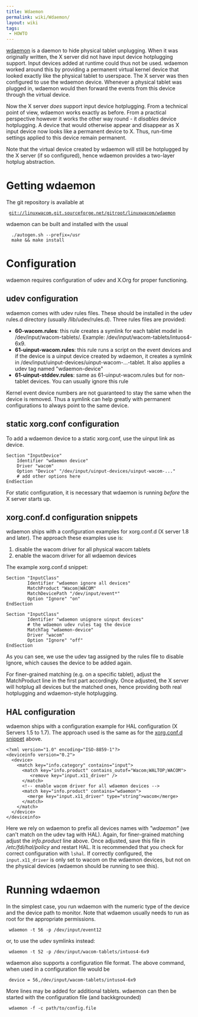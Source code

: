 ```yaml
---
title: Wdaemon
permalink: wiki/Wdaemon/
layout: wiki
tags:
 - HOWTO
---
```


[wdaemon](wdaemon "wikilink") is a daemon to hide physical tablet
unplugging. When it was originally written, the X server did not have
input device hotplugging support. Input devices added at runtime could
thus not be used. wdaemon worked around this by providing a permanent
virtual kernel device that looked exactly like the physical tablet to
userspace. The X server was then configured to use the wdaemon device.
Whenever a physical tablet was plugged in, wdaemon would then forward
the events from this device through the virtual device.

Now the X server *does* support input device hotplugging. From a
technical point of view, wdaemon works exactly as before. From a
practical perspective however it works the other way round - it
*disables* device hotplugging. A device that would otherwise appear and
disappear as X input device now looks like a permanent device to X.
Thus, run-time settings applied to this device remain permanent.

Note that the virtual device created by wdaemon will still be hotplugged
by the X server (if so configured), hence wdaemon provides a two-layer
hotplug abstraction.

Getting wdaemon
===============

The git repository is available at

` `[`git://linuxwacom.git.sourceforge.net/gitroot/linuxwacom/wdaemon`](git://linuxwacom.git.sourceforge.net/gitroot/linuxwacom/wdaemon)

wdaemon can be built and installed with the usual

`  ./autogen.sh --prefix=/usr`  
`  make && make install`

Configuration
=============

wdaemon requires configuration of udev and X.Org for proper functioning.

udev configuration
------------------

wdaemon comes with udev rules files. These should be installed in the
udev rules.d directory (usually /lib/udev/rules.d). Three rules files
are provided:

-   **60-wacom.rules**: this rule creates a symlink for each tablet
    model in /dev/input/wacom-tablets/. Example:
    /dev/input/wacom-tablets/intuos4-6x9.
-   **61-uinput-wacom.rules**: this rule runs a script on the event
    devices and if the device is a uinput device created by wdaemon, it
    creates a symlink in
    /dev/input/uinput-devices/uinput-wacom-...-tablet. It also applies a
    udev tag named "wdaemon-device"
-   **61-uinput-stddev.rules**: same as 61-uinput-wacom.rules but for
    non-tablet devices. You can usually ignore this rule

Kernel event device numbers are not guaranteed to stay the same when the
device is removed. Thus a symlink can help greatly with permanent
configurations to always point to the same device.

static xorg.conf configuration
------------------------------

To add a wdaemon device to a static xorg.conf, use the uinput link as
device.

    Section "InputDevice"
        Identifier "wdaemon device"
        Driver "wacom"
        Option "Device" "/dev/input/uinput-devices/uinput-wacom-..."
        # add other options here
    EndSection

For static configuration, it is necessary that wdaemon is running
*before* the X server starts up.

xorg.conf.d configuration snippets
----------------------------------

wdaemon ships with a configuration examples for xorg.conf.d (X server
1.8 and later). The approach these examples use is:

1.  disable the wacom driver for all physical wacom tablets
2.  enable the wacom driver for all wdaemon devices

The example xorg.conf.d snippet:

    Section "InputClass"
            Identifier "wdaemon ignore all devices"
            MatchProduct "Wacom|WACOM"
            MatchDevicePath "/dev/input/event*"
            Option "Ignore" "on"
    EndSection

    Section "InputClass"
            Identifier "wdaemon unignore uinput devices"
            # the wdaemon udev rules tag the device
            MatchTag "wdaemon-device"
            Driver "wacom"
            Option "Ignore" "off"
    EndSection

As you can see, we use the udev tag assigned by the rules file to
disable Ignore, which causes the device to be added again.

For finer-grained matching (e.g. on a specific tablet), adjust the
MatchProduct line in the first part accordingly. Once adjusted, the X
server will hotplug all devices but the matched ones, hence providing
both real hotplugging and wdaemon-style hotplugging.

HAL configuration
-----------------

wdaemon ships with a configuration example for HAL configuration (X
Servers 1.5 to 1.7). The approach used is the same as for the
[xorg.conf.d snippet](#xorg.conf.d_configuration_snippets "wikilink")
above.

    <?xml version="1.0" encoding="ISO-8859-1"?>
    <deviceinfo version="0.2">
      <device>
        <match key="info.category" contains="input">
          <match key="info.product" contains_outof="Wacom;WALTOP;WACOM">
             <remove key="input.x11_driver" />
          </match>
          <!-- enable wacom driver for all wdaemon devices -->
          <match key="info.product" contains="wdaemon">
            <merge key="input.x11_driver" type="string">wacom</merge>
          </match>
        </match>
      </device>
    </deviceinfo>            

Here we rely on wdaemon to prefix all devices names with *"wdaemon"* (we
can't match on the udev tag with HAL). Again, for finer-grained matching
adjust the *info.product* line above. Once adjusted, save this file in
*/etc/fdi/hal/policy* and restart HAL. It is recommended that you check
for correct configuration with `lshal`. If correctly configured, the
`input.x11_driver` is only set to wacom on the wdaemon devices, but not
on the physical devices (wdaemon should be running to see this).

Running wdaemon
===============

In the simplest case, you run wdaemon with the numeric type of the
device and the device path to monitor. Note that wdaemon usually needs
to run as root for the appropriate permissions.

` wdaemon -t 56 -p /dev/input/event12 `

or, to use the udev symlinks instead:

` wdaemon -t 52 -p /dev/input/wacom-tablets/intuos4-6x9`

wdaemon also supports a configuration file format. The above command,
when used in a configuration file would be

` device = 56,/dev/input/wacom-tablets/intuso4-6x9`

More lines may be added for additional tablets. wdaemon can then be
started with the configuration file (and backkgrounded)

` wdaemon -f -c path/to/config.file`
